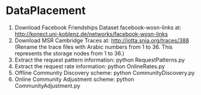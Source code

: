 # DataPlacement
1. Download Facebook Friendships Dataset facebook-wosn-links at: http://konect.uni-koblenz.de/networks/facebook-wosn-links
2. Download MSR Cambridge Traces at: http://iotta.snia.org/traces/388
   (Rename the trace files with Arabic numbers from 1 to 36. This represents the storage nodes from 1 to 36.)
3. Extract the request pattern information: python RequestPatterns.py
4. Extract the request rate information: python OnlineRates.py
5. Offline Community Discovery scheme: python CommunityDiscovery.py
6. Online Community Adjustment scheme: python CommunityAdjustment.py
